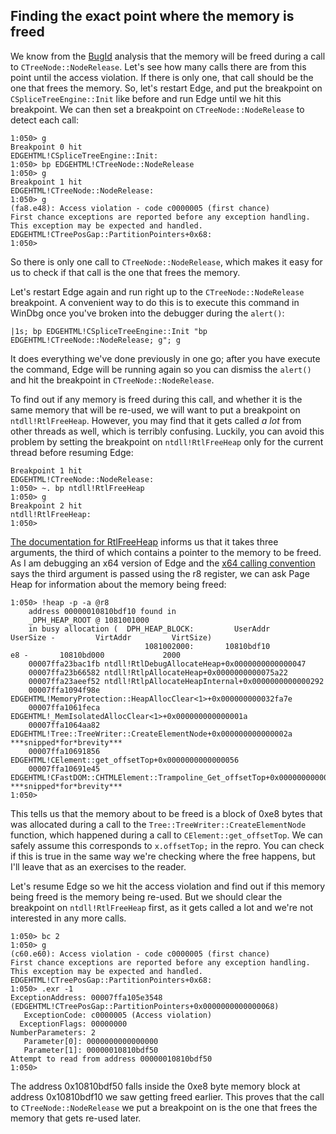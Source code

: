 Finding the exact point where the memory is freed
-------------------------------------------------
We know from the [BugId][] analysis that the memory will be freed during a call
to `CTreeNode::NodeRelease`. Let's see how many calls there are from this point
until the access violation. If there is only one, that call should be the one
that frees the memory. So, let's restart Edge, and put the breakpoint on
`CSpliceTreeEngine::Init` like before and run Edge until we hit this
breakpoint. We can then set a breakpoint on `CTreeNode::NodeRelease` to detect
each call:
```
1:050> g
Breakpoint 0 hit
EDGEHTML!CSpliceTreeEngine::Init:
1:050> bp EDGEHTML!CTreeNode::NodeRelease
1:050> g
Breakpoint 1 hit
EDGEHTML!CTreeNode::NodeRelease:
1:050> g
(fa8.e48): Access violation - code c0000005 (first chance)
First chance exceptions are reported before any exception handling.
This exception may be expected and handled.
EDGEHTML!CTreePosGap::PartitionPointers+0x68:
1:050>
```
So there is only one call to `CTreeNode::NodeRelease`, which makes it easy for
us to check if that call is the one that frees the memory.

Let's restart Edge again and run right up to the `CTreeNode::NodeRelease`
breakpoint. A convenient way to do this is to execute this command in WinDbg
once you've broken into the debugger during the `alert()`:
```
|1s; bp EDGEHTML!CSpliceTreeEngine::Init "bp EDGEHTML!CTreeNode::NodeRelease; g"; g
```
It does everything we've done previously in one go; after you have execute the
command, Edge will be running again so you can dismiss the `alert()` and hit the
breakpoint in `CTreeNode::NodeRelease`.

To find out if any memory is freed during this call, and whether it is the same
memory that will be re-used, we will want to put a breakpoint on
`ntdll!RtlFreeHeap`. However, you may find that it gets called *a lot* from
other threads as well, which is terribly confusing. Luckily, you can avoid this
problem by setting the breakpoint on `ntdll!RtlFreeHeap` only for the current
thread before resuming Edge:
```
Breakpoint 1 hit
EDGEHTML!CTreeNode::NodeRelease:
1:050> ~. bp ntdll!RtlFreeHeap
1:050> g
Breakpoint 2 hit
ntdll!RtlFreeHeap:
1:050>
```
[The documentation for RtlFreeHeap][] informs us that it takes three arguments,
the third of which contains a pointer to the memory to be freed. As I am
debugging an x64 version of Edge and the [x64 calling convention][] says the
third argument is passed using the r8 register, we can ask Page Heap for
information about the memory being freed:
```
1:050> !heap -p -a @r8
    address 00000010810bdf10 found in
    _DPH_HEAP_ROOT @ 1081001000
    in busy allocation (  DPH_HEAP_BLOCK:         UserAddr         UserSize -         VirtAddr         VirtSize)
                              1081002000:       10810bdf10               e8 -       10810bd000             2000
    00007ffa23bac1fb ntdll!RtlDebugAllocateHeap+0x0000000000000047
    00007ffa23b66582 ntdll!RtlpAllocateHeap+0x0000000000075a22
    00007ffa23aeef52 ntdll!RtlpAllocateHeapInternal+0x0000000000000292
    00007ffa1094f98e EDGEHTML!MemoryProtection::HeapAllocClear<1>+0x000000000032fa7e
    00007ffa1061feca EDGEHTML!_MemIsolatedAllocClear<1>+0x000000000000001a
    00007ffa1064aa82 EDGEHTML!Tree::TreeWriter::CreateElementNode+0x000000000000002a
***snipped*for*brevity***
    00007ffa10691856 EDGEHTML!CElement::get_offsetTop+0x0000000000000056
    00007ffa10691e45 EDGEHTML!CFastDOM::CHTMLElement::Trampoline_Get_offsetTop+0x0000000000000065
***snipped*for*brevity***
1:050>
```
This tells us that the memory about to be freed is a block of 0xe8 bytes that
was allocated during a call to the `Tree::TreeWriter::CreateElementNode`
function, which happened during a call to `CElement::get_offsetTop`. We can
safely assume this corresponds to `x.offsetTop;` in the repro. You can check
if this is true in the same way we're checking where the free happens, but I'll
leave that as an exercises to the reader.

Let's resume Edge so we hit the access violation and find out if this memory
being freed is the memory being re-used. But we should clear the breakpoint
on `ntdll!RtlFreeHeap` first, as it gets called a lot and we're not interested
in any more calls.
```
1:050> bc 2
1:050> g
(c60.e60): Access violation - code c0000005 (first chance)
First chance exceptions are reported before any exception handling.
This exception may be expected and handled.
EDGEHTML!CTreePosGap::PartitionPointers+0x68:
1:050> .exr -1
ExceptionAddress: 00007ffa105e3548 (EDGEHTML!CTreePosGap::PartitionPointers+0x0000000000000068)
   ExceptionCode: c0000005 (Access violation)
  ExceptionFlags: 00000000
NumberParameters: 2
   Parameter[0]: 0000000000000000
   Parameter[1]: 00000010810bdf50
Attempt to read from address 00000010810bdf50
1:050>
```
The address 0x10810bdf50 falls inside the 0xe8 byte memory block at address
0x10810bdf10 we saw getting freed earlier. This  proves that the call to
`CTreeNode::NodeRelease` we put a breakpoint on is the one that frees the
memory that gets re-used later.

[BugId]: https://github.com/SkyLined/BugId
[The documentation for RtlFreeHeap]: https://msdn.microsoft.com/en-us/library/windows/hardware/ff552276%28v=vs.85%29.aspx
[x64 calling convention]: https://msdn.microsoft.com/en-us/library/windows/hardware/ff561499%28v=vs.85%29.aspx
